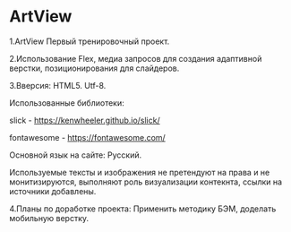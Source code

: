 # ArtView

1.ArtView
Первый тренировочный проект. 

2.Использование Flex, медиа запросов для создания адаптивной верстки, позиционирования для слайдеров.

3.Вверсия: HTML5. Utf-8.

Использованные библиотеки:

<script src="https://ajax.googleapis.com/ajax/libs/jquery/3.3.1/jquery.min.js"></script>

<script type="text/javascript" src="https://cdn.jsdelivr.net/npm/slick-carousel@1.8.1/slick/slick.min.js"></script>
slick - https://kenwheeler.github.io/slick/

fontawesome - https://fontawesome.com/

Основной язык на сайте: Русский.

Используемые тексты и изображения не претендуют на права и не монитизируются, выполняют роль визуализации контекнта, ссылки на источники добавлены.

4.Планы по доработке проекта: Применить методику БЭМ, доделать мобильную верстку.
